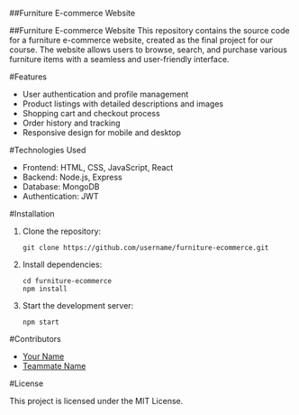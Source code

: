 
 ##Furniture E-commerce Website

##Furniture E-commerce Website
This repository contains the source code for a furniture e-commerce website, created as the final project for our course. The website allows users to browse, search, and purchase various furniture items with a seamless and user-friendly interface.</p>

 #Features
<ul>
<li>User authentication and profile management</li>
<li>Product listings with detailed descriptions and images</li>
<li>Shopping cart and checkout process</li>
<li>Order history and tracking</li>
<li>Responsive design for mobile and desktop</li>
</ul>

#Technologies Used
<ul>
<li>Frontend: HTML, CSS, JavaScript, React</li>
<li>Backend: Node.js, Express</li>
<li>Database: MongoDB</li>
<li>Authentication: JWT</li>
</ul>

#Installation
<ol>
<li>Clone the repository:
<pre><code>git clone https://github.com/username/furniture-ecommerce.git</code></pre>
</li>
<li>Install dependencies:
<pre><code>cd furniture-ecommerce
npm install</code></pre>
</li>
<li>Start the development server:
<pre><code>npm start</code></pre>
</li>
</ol>

#Contributors
<ul>
<li><a href="https://github.com/yourusername">Your Name</a></li>
<li><a href="https://github.com/teammateusername">Teammate Name</a></li>
</ul>

#License
<p>This project is licensed under the MIT License.</p>

